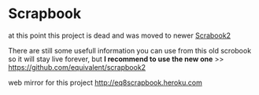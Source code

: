 Scrapbook
=========

at this point this project is dead and was moved to newer [Scrabook2](https://github.com/equivalent/scrapbook2)

There are still some usefull information you can use from this old scrobook so it will stay live forever, but **I recommend to use the new one** >> https://github.com/equivalent/scrapbook2

web mirror for this project http://eq8scrapbook.heroku.com

